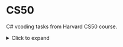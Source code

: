 # CS50
C# vcoding tasks from Harvard CS50 course.
<details>
  <summary>Click to expand</summary>
  whatever
</details>
